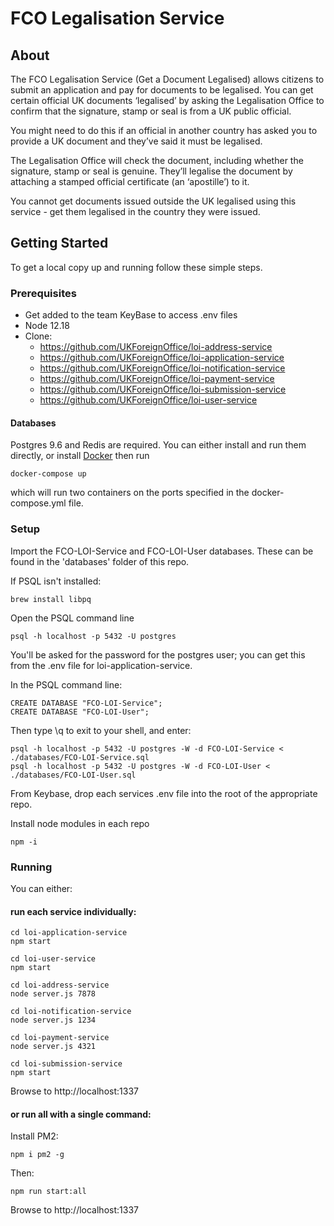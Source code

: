 # FCO Legalisation Service

## About

The FCO Legalisation Service (Get a Document Legalised) allows citizens to submit an application and pay for documents to be legalised. You can get certain official UK documents ‘legalised’ by asking the Legalisation Office to confirm that the signature, stamp or seal is from a UK public official.

You might need to do this if an official in another country has asked you to provide a UK document and they’ve said it must be legalised.

The Legalisation Office will check the document, including whether the signature, stamp or seal is genuine. They’ll legalise the document by attaching a stamped official certificate (an ‘apostille’) to it.

You cannot get documents issued outside the UK legalised using this service - get them legalised in the country they were issued.

## Getting Started
To get a local copy up and running follow these simple steps.

### Prerequisites
- Get added to the team KeyBase to access .env files
- Node 12.18
- Clone:
  - https://github.com/UKForeignOffice/loi-address-service
  - https://github.com/UKForeignOffice/loi-application-service
  - https://github.com/UKForeignOffice/loi-notification-service
  - https://github.com/UKForeignOffice/loi-payment-service
  - https://github.com/UKForeignOffice/loi-submission-service
  - https://github.com/UKForeignOffice/loi-user-service

#### Databases
Postgres 9.6 and Redis are required. You can either install and run them directly, or install [Docker](https://www.docker.com/get-started) then run
```
docker-compose up
```

which will run two containers on the ports specified in the docker-compose.yml file.

### Setup

Import the FCO-LOI-Service and FCO-LOI-User databases. These can be found in the 'databases' folder of this repo.

If PSQL isn't installed:

```
brew install libpq
```

Open the PSQL command line
```
psql -h localhost -p 5432 -U postgres
```
You'll be asked for the password for the postgres user; you can get this from the .env file for loi-application-service.

In the PSQL command line:
```
CREATE DATABASE "FCO-LOI-Service";
CREATE DATABASE "FCO-LOI-User";
```

Then type \q to exit to your shell, and enter:
```
psql -h localhost -p 5432 -U postgres -W -d FCO-LOI-Service < ./databases/FCO-LOI-Service.sql
psql -h localhost -p 5432 -U postgres -W -d FCO-LOI-User < ./databases/FCO-LOI-User.sql
```

From Keybase, drop each services .env file into the root of the appropriate repo.

Install node modules in each repo

`npm -i`

### Running

You can either:

#### run each service individually:

```
cd loi-application-service
npm start

cd loi-user-service
npm start

cd loi-address-service
node server.js 7878

cd loi-notification-service
node server.js 1234

cd loi-payment-service
node server.js 4321

cd loi-submission-service
npm start
```

Browse to http://localhost:1337

#### or run all with a single command:

Install PM2:
```
npm i pm2 -g
```

Then:
```
npm run start:all
```

Browse to http://localhost:1337
